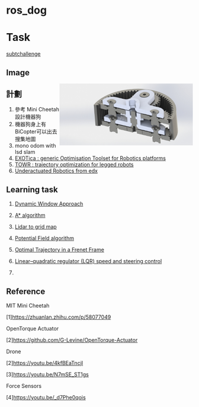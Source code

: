 # ros_dog

# Task
[subtchallenge](https://subtchallenge.com/)


## Image
<img src="https://raw.githubusercontent.com/tony92151/Ros_dog/master/image/Untitled.JPG" align="right" width="360"/>

## 計劃
1. 參考 Mini Cheetah 設計機器狗
2. 機器狗身上有BiCopter可以出去搜集地圖
3. mono odom with lsd slam
4. [EXOTica : generic Optimisation Toolset for Robotics platforms](https://github.com/ipab-slmc/exotica)
5. [TOWR : trajectory optimization for legged robots](https://github.com/ethz-adrl/towr)
6. [Underactuated Robotics from edx](https://www.edx.org/course/underactuated-robotics-mitx-6-832x-0)

## Learning task

1. [Dynamic Window Approach](https://github.com/AtsushiSakai/PythonRobotics#path-planning)

2. [A* algorithm](https://github.com/AtsushiSakai/PythonRobotics#a-algorithm)

3. [Lidar to grid map](https://github.com/AtsushiSakai/PythonRobotics#lidar-to-grid-map)

4. [Potential Field algorithm](https://github.com/AtsushiSakai/PythonRobotics#potential-field-algorithm)

5. [Optimal Trajectory in a Frenet Frame](https://github.com/AtsushiSakai/PythonRobotics#optimal-trajectory-in-a-frenet-frame)

6. [Linear–quadratic regulator (LQR) speed and steering control](https://github.com/AtsushiSakai/PythonRobotics#linearquadratic-regulator-lqr-speed-and-steering-control)
7. []()


## Reference
MIT Mini Cheetah

[1]https://zhuanlan.zhihu.com/p/58077049

OpenTorque Actuator

[2]https://github.com/G-Levine/OpenTorque-Actuator

Drone

[2]https://youtu.be/4kfBEaTncjI

[3]https://youtu.be/N7mSE_ST1gs

Force Sensors

[4]https://youtu.be/_d7Phe0qois


